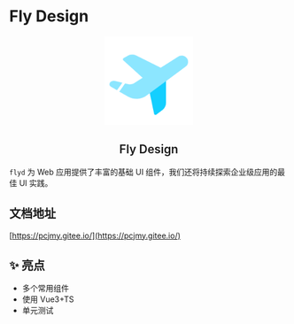 # Fly Design

<p align="center">
  <img height="160px" src="public/favicon.ico">
  <h2 align="center" style="font-weight: 600">Fly Design</h2>
</p>

`flyd` 为 Web 应用提供了丰富的基础 UI 组件，我们还将持续探索企业级应用的最佳 UI 实践。

## 文档地址

[https://pcjmy.gitee.io/](https://pcjmy.gitee.io/)

## ✨ 亮点

- 多个常用组件
- 使用 Vue3+TS
- 单元测试
